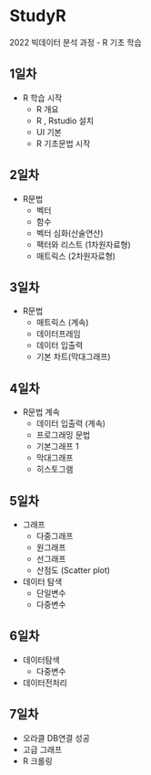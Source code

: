 # StudyR
2022 빅데이터 분석 과정 - R 기초 학습

## 1일차
 - R 학습 시작
   - R 개요
   - R , Rstudio 설치
   - UI 기본
   - R 기초문법 시작

## 2일차
 - R문법
   - 벡터
   - 함수
   - 벡터 심화(산술연산)
   - 팩터와 리스트 (1차원자료형)
   - 매트릭스 (2차원자료형)

## 3일차
 - R문법
   - 매트릭스 (계속)
   - 데이터프레임
   - 데이터 입출력
   - 기본 차트(막대그래프)

## 4일차
 - R문법 계속
   - 데이터 입출력 (계속)
   - 프로그래밍 문법
   - 기본그래프 1 
    - 막대그래프
    - 히스토그램

## 5일차
 - 그래프
   - 다중그래프
   - 원그래프
   - 선그래프
   - 산점도 (Scatter plot)
 - 데이터 탐색
   - 단일변수
   - 다중변수
   
## 6일차
 - 데이터탐색
   - 다중변수
 - 데이터전처리

## 7일차
 - 오라클 DB연결 성공
 - 고급 그래프
 - R 크롤링
 
